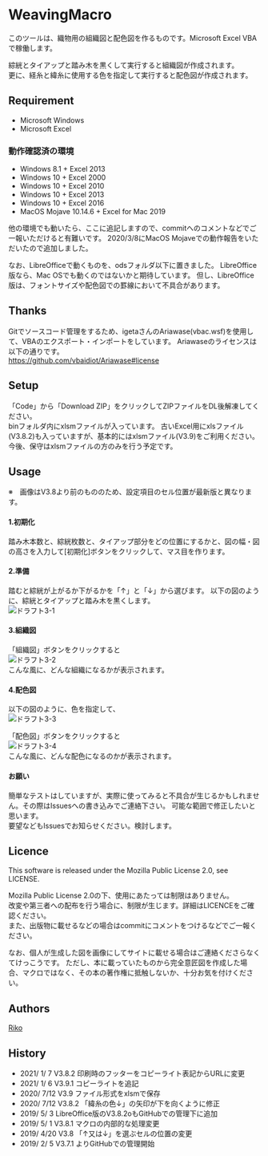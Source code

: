 # WeavingMacro
このツールは、織物用の組織図と配色図を作るものです。Microsoft Excel VBAで稼働します。

綜絖とタイアップと踏み木を黒くして実行すると組織図が作成されます。  
更に、経糸と緯糸に使用する色を指定して実行すると配色図が作成されます。

## Requirement
- Microsoft Windows
- Microsoft Excel

### 動作確認済の環境
- Windows 8.1 + Excel 2013
- Windows 10 + Excel 2000
- Windows 10 + Excel 2010
- Windows 10 + Excel 2013
- Windows 10 + Excel 2016
- MacOS Mojave 10.14.6 + Excel for Mac 2019

他の環境でも動いたら、ここに追記しますので、commitへのコメントなどでご一報いただけると有難いです。
2020/3/8にMacOS Mojaveでの動作報告をいただいたので追加しました。


なお、LibreOfficeで動くものを、odsフォルダ以下に置きました。 
LibreOffice版なら、Mac OSでも動くのではないかと期待しています。
但し、LibreOffice版は、フォントサイズや配色図での罫線において不具合があります。

## Thanks

Gitでソースコード管理をするため、igetaさんのAriawase(vbac.wsf)を使用して、VBAのエクスポート・インポートをしています。
Ariawaseのライセンスは以下の通りです。  
https://github.com/vbaidiot/Ariawase#license


## Setup
「Code」から「Download ZIP」をクリックしてZIPファイルをDL後解凍してください。  
binフォルダ内にxlsmファイルが入っています。
古いExcel用にxlsファイル(V3.8.2)も入っていますが、基本的にはxlsmファイル(V3.9)をご利用ください。
今後、保守はxlsmファイルの方のみを行う予定です。

## Usage

※　画像はV3.8より前のもののため、設定項目のセル位置が最新版と異なります。

#### 1.初期化
踏み木本数と、綜絖枚数と、タイアップ部分をどの位置にするかと、図の幅・図の高さを入力して[初期化]ボタンをクリックして、マス目を作ります。

#### 2.準備
踏むと綜絖が上がるか下がるかを「↑」と「↓」から選びます。
以下の図のように、綜絖とタイアップと踏み木を黒くします。  
![ドラフト3-1](https://blog-imgs-95.fc2.com/r/i/k/riko122/img652_draft3-1.png)

#### 3.組織図
「組織図」ボタンをクリックすると   
![ドラフト3-2](https://blog-imgs-95.fc2.com/r/i/k/riko122/img653_draft3-2.png)  
こんな風に、どんな組織になるかが表示されます。

#### 4.配色図
以下の図のように、色を指定して、  
![ドラフト3-3](https://blog-imgs-95.fc2.com/r/i/k/riko122/img654_draft3-3.png)  

「配色図」ボタンをクリックすると   
![ドラフト3-4](https://blog-imgs-95.fc2.com/r/i/k/riko122/img655_draft3-4.png)  
こんな風に、どんな配色になるのかが表示されます。

#### お願い
簡単なテストはしていますが、実際に使ってみると不具合が生じるかもしれません。その際はIssuesへの書き込みでご連絡下さい。
可能な範囲で修正したいと思います。  
要望などもIssuesでお知らせください。検討します。

## Licence
This software is released under the Mozilla Public License 2.0, see LICENSE.

Mozilla Public License 2.0の下、使用にあたっては制限はありません。  
改変や第三者への配布を行う場合に、制限が生じます。詳細はLICENCEをご確認ください。  
また、出版物に載せるなどの場合はcommitにコメントをつけるなどでご一報ください。

なお、個人が生成した図を画像にしてサイトに載せる場合はご連絡くださらなくてけっこうです。
ただし、本に載っていたものから完全意匠図を作成した場合、マクロではなく、その本の著作権に抵触しないか、十分お気を付けください。

## Authors

[Riko](https://github.com/riko122)

## History

- 2021/ 1/ 7 V3.8.2 印刷時のフッターをコピーライト表記からURLに変更
- 2021/ 1/ 6 V3.9.1 コピーライトを追記
- 2020/ 7/12 V3.9   ファイル形式をxlsmで保存
- 2020/ 7/12 V3.8.2 「緯糸の色↓」の矢印が下を向くように修正
- 2019/ 5/ 3 LibreOffice版のV3.8.2oもGitHubでの管理下に追加
- 2019/ 5/ 1 V3.8.1 マクロの内部的な処理変更
- 2019/ 4/20 V3.8   「↑又は↓」を選ぶセルの位置の変更
- 2019/ 2/ 5 V3.7.1 よりGitHubでの管理開始
